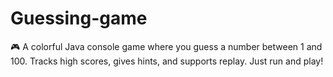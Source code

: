 # Guessing-game
🎮 A colorful Java console game where you guess a number between 1 and 100. Tracks high scores, gives hints, and supports replay. Just run and play!
